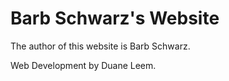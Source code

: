 # Barb Schwarz's Website

The author of this website is Barb Schwarz.

Web Development by Duane Leem.
